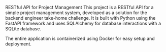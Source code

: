 RESTful API for Project Management
This project is a RESTful API for a simple project management system, developed as a solution for the backend engineer take-home challenge. It is built with Python using the FastAPI framework and uses SQLAlchemy for database interactions with a SQLite database.

The entire application is containerized using Docker for easy setup and deployment.


